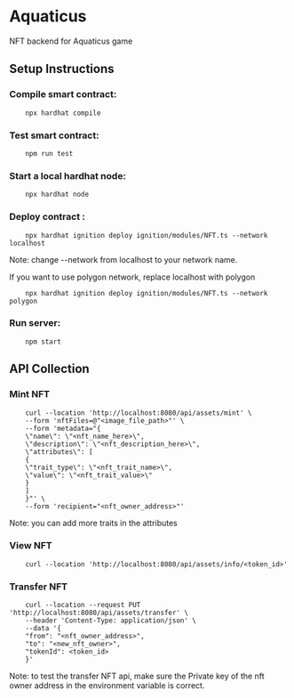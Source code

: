 # Aquaticus

NFT backend for Aquaticus game

## Setup Instructions

### Compile smart contract:

        npx hardhat compile

### Test smart contract:

        npm run test

### Start a local hardhat node:

        npx hardhat node

### Deploy contract :

        npx hardhat ignition deploy ignition/modules/NFT.ts --network localhost

Note: change --network from localhost to your network name.

If you want to use polygon network, replace localhost with polygon

        npx hardhat ignition deploy ignition/modules/NFT.ts --network polygon


### Run server:

        npm start


## API Collection

### Mint NFT

        curl --location 'http://localhost:8080/api/assets/mint' \
        --form 'nftFiles=@"<image_file_path>"' \
        --form 'metadata="{
        \"name\": \"<nft_name_here>\",
        \"description\": \"<nft_description_here>\",
        \"attributes\": [
        {
        \"trait_type\": \"<nft_trait_name>\",
        \"value\": \"<nft_trait_value>\"
        }
        ]
        }"' \
        --form 'recipient="<nft_owner_address>"'

Note: you can add more traits in the attributes

### View NFT

        curl --location 'http://localhost:8080/api/assets/info/<token_id>'


### Transfer NFT

        curl --location --request PUT 'http://localhost:8080/api/assets/transfer' \
        --header 'Content-Type: application/json' \
        --data '{
        "from": "<nft_owner_address>",
        "to": "<new_nft_owner>",
        "tokenId": <token_id>
        }'

Note: to test the transfer NFT api, make sure the Private key of the nft owner address in the environment variable is correct.